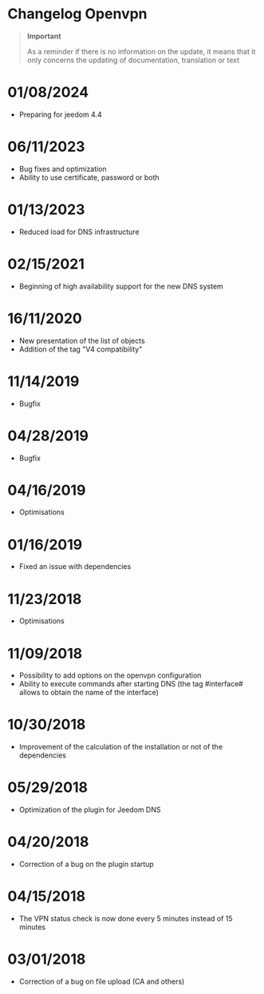 # Changelog Openvpn

>**Important**
>
>As a reminder if there is no information on the update, it means that it only concerns the updating of documentation, translation or text

# 01/08/2024

- Preparing for jeedom 4.4

# 06/11/2023

- Bug fixes and optimization
- Ability to use certificate, password or both

# 01/13/2023

- Reduced load for DNS infrastructure

# 02/15/2021

- Beginning of high availability support for the new DNS system

# 16/11/2020

- New presentation of the list of objects
- Addition of the tag "V4 compatibility"

# 11/14/2019

- Bugfix

# 04/28/2019

- Bugfix

# 04/16/2019

- Optimisations

# 01/16/2019

- Fixed an issue with dependencies

# 11/23/2018

- Optimisations

# 11/09/2018

- Possibility to add options on the openvpn configuration
- Ability to execute commands after starting DNS (the tag #interface# allows to obtain the name of the interface)

# 10/30/2018

- Improvement of the calculation of the installation or not of the dependencies

# 05/29/2018

- Optimization of the plugin for Jeedom DNS

# 04/20/2018

- Correction of a bug on the plugin startup

# 04/15/2018

- The VPN status check is now done every 5 minutes instead of 15 minutes

# 03/01/2018

-	Correction of a bug on file upload (CA and others)
